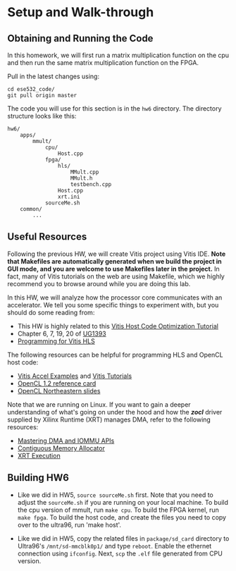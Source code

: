 # Setup and Walk-through

<style type="text/css">
    table { width: 100%; }
    th { background-color: #4CAF50;color: white;height:50px;text-align: center; }
    td {height:50px;text-align: center;}
    tr:nth-child(even) {background-color: #f2f2f2;}
</style>

## Obtaining and Running the Code
In this homework, we will first run a matrix multiplication function on the cpu and then run the same matrix multiplication
function on the FPGA.

Pull in the latest changes using:
```
cd ese532_code/
git pull origin master
```
The code you will use for this section
is in the `hw6` directory. The directory structure looks like this:
```
hw6/
    apps/
        mmult/
            cpu/
                Host.cpp
            fpga/
                hls/
                    MMult.cpp
                    MMult.h
                    testbench.cpp
                Host.cpp
                xrt.ini
            sourceMe.sh
    common/
        ...
```

## Useful Resources
Following the previous HW, we will create Vitis project using Vitis IDE.
**Note that Makefiles are automatically generated when we build the project in GUI mode, 
and you are welcome to use Makefiles later in the project.** 
In fact,
many of Vitis tutorials on the web are using Makefile, which we
highly recommend you to browse around while you are doing this lab.

In this HW, we will analyze how the processor
core communicates with an accelerator. We tell you some
specific things to experiment with, but you should do some reading from:
- This HW is highly related to this [Vitis Host Code Optimization Tutorial](https://xilinx.github.io/Vitis-Tutorials/2020-2/docs/build/html/docs/Runtime_and_System_Optimization/Design_Tutorials/01-host-code-opt/README.html)
- Chapter 6, 7, 19, 20 of [UG1393](https://www.xilinx.com/support/documentation/sw_manuals/xilinx2020_2/ug1393-vitis-application-acceleration.pdf)
- [Programming for Vitis HLS](https://docs.xilinx.com/r/2020.2-English/ug1399-vitis-hls/Vitis-HLS-Coding-Styles)


The following resources can be helpful for programming HLS and OpenCL host code:
- [Vitis Accel Examples](https://github.com/Xilinx/Vitis_Accel_Examples/tree/2020.2) and [Vitis Tutorials](https://github.com/Xilinx/Vitis-Tutorials/tree/2020.2)
- [OpenCL 1.2 reference card](https://www.khronos.org/files/opencl-1-2-quick-reference-card.pdf)
- [OpenCL Northeastern slides](https://ece.northeastern.edu/groups/nucar/Analogic/)


Note that we are running on Linux. If you want to gain a deeper understanding of what's going on under the hood and how the ***zocl*** driver supplied by Xilinx Runtime (XRT)
manages DMA, refer to the following resources:
- [Mastering DMA and IOMMU APIs](https://elinux.org/images/4/49/20140429-dma.pdf)
- [Contiguous Memory Allocator](https://events.static.linuxfound.org/images/stories/pdf/lceu2012_nazarwicz.pdf)
- [XRT Execution](https://xilinx.github.io/XRT/2020.2/html/execution-model.html)

## Building HW6
- Like we did in HW5, `source sourceMe.sh` first. Note that
you need to adjust the `sourceMe.sh` if you are running
on your local machine. To build the cpu version of mmult, run `make cpu`. To build the FPGA kernel, run `make fpga`. To build the host code, and create the files you need to copy over to the ultra96, run 'make host'.
<!--
- We will create the CPU version's project. 
    - Launch `vitis` and create application project as we did before. 
    All the steps are identical, but when selecting Templates, 
    select ***SW Development templates*** $\rightarrow$ ***Empty Applications (C++)***.
    - Import following files to `src`: 
        - `common/*`
        - `apps/mmult/cpu/Host.cpp`
        - `apps/mmult/fpga/hls/MMult.h`
    - Right click the project and select ***C/C++ Build Settings***.
    Click ***ARM v8 Linux g++ linker*** $\rightarrow$ ***Libraries***.
    Add `xilinxopencl` as shown below.
        ```{figure} images/vitis_cpu_linker.png
        Add linker flag
        ```
    - Right click the project and select ***C/C++ Build Settings***.
    Click ***ARM v8 Linux g++ compiler*** $\rightarrow$ ***Optimization***.
    Set to **O3**.
    - Build the project. You will see `.elf` created in Debug folder.
- Next, we will create FPGA version's project. 
    - Right click the
    white space in the Project Explorer view, then ***New*** 
    $\rightarrow$ ***Application Project***. Set the name of the project as 
    **hw6_fpga**. When selecting Templates,
    select ***SW acceleration templates*** $\rightarrow$
    ***Empty Application***.
    - For the kernel `src`, import following files: 
        - `apps/mmult/fpga/hls/MMult.h`
        - `apps/mmult/fpga/hls/MMult.cpp`
    - For the host `src`, import following files:
        - `common/*`
        - `apps/mmult/fpga/Host.cpp`
        - `apps/mmult/fpga/hls/MMult.h`
    - In kernel project, add `mmult_fpga` to the Hardware Functions.
    - Select ***Hardware*** in Active build configuration on the
    upper right corner. Your project should look something like below.
        ```{figure} images/vitis_fpga_setting.png
        ---
        name: vitis_fpga_setting
        ---
        Add hardware function and set the build configuration to Hardware
        ```
    - In the Assistant view on the lower left corner, you will see
    ***Hardware*** is bolded as shown in {numref}`vitis_fpga_setting`.
    Right click it and build the project. It will take about 30 minutes. 
    If you are run out of disk space, we recommend you to remove sd card image
    generated in HW5.
-->
- Like we did in HW5, copy the related files in `package/sd_card` directory
to Ultra96's `/mnt/sd-mmcblk0p1/` and type `reboot`.
Enable the ethernet connection using `ifconfig`.
Next, `scp` the `.elf` file generated from CPU version.



<!-- ## Environment Setup

### Setting up Ultra96 and Host Computer
We have provided you with:
- An Ultra96 board with a power cable and a JTAG USB cable
- 2 USB-ethernet adapters
- 1 ethernet cable
- 1 SD card and an SD card reader
- USB-C to USB 3.1 adaptor (for those of you who only have USB-C ports in your computer) -->

<!-- notes broke up that list too much... I think they can tolerate after -->
<!-- the list -->
<!-- 
````{note}
Some of you might be receiving the boards disassembled. In that case, make sure you have set the board in SD card mode as follows:
```{figure} images/sd_card_mode.jpg
---
height: 300px
---
SD card mode. 1 is OFF and 2 is ON at SW3.
```

And also make sure you have properly connected the JTAG module as follows:
```{figure} images/jtag.png
---
height: 300px
---
JTAG module
```
````
```{caution}
> Be cautious with ESD protection when using this board with Ultra96. The Ultra96 has exposed pins on the UART and JTAG headers. Be careful not to touch these pins or the circuits on the Pod when plugging the boards together - <http://www.zedboard.org/product/ultra96-usb-jtaguart-pod>
```

We expect you have a personal computer. If you intend to install
Vitis locally, we expect that your computer has at least:
- 16 GB RAM
- 4 cores
- 70 GB free hard disk space

Otherwise, our suggestion is that you compile your code either
on AWS or Biglab (shown later) and then later copy the binaries
to your personal computer, copy them into the board and finally run them on the board.

In the end, your setup should look like {numref}`ultra96-setup`.
We will be using this setup for the rest of the semester.
```{figure} images/env_setup.jpg
---
height: 800px
name: ultra96-setup
---
Development Environment
```

### Setting up the Build Machine
There are 3 ways you can run Vitis 2020.1.
Any of them will work and have pros and cons.
You can use a mix of them.  

#### Installing Vitis 2020.1 on your Personal Computer

Running Vitis on your local computer will likely be the best interactive
experience with the GUI.  However, it will take more time and effort (and
disk space) to get it setup.  Ultimately, we recommend you set it up, but
the other two options means that getting it setup on your local computer
does not need to be in your critical path to starting to use the Ultra96.


Note that Vitis only supports Windows and Linux. Although
you can use Windows, we strongly suggest you install linux,
since we developed our homework code on Linux (Ubuntu 20.04). We won't be able to
help you if you encounter unexpected bugs and issues with tools
that may arise from using a different OS. For MacOS users,
you have no choice other than installing Vitis in a Virtual Machine. Following are two tutorials we have on setting up
a virtual machine. Use Ubuntu 20.04 and the use the instructions
below to install Vitis (the tutorials install SDSoC and you should not install that) on your virtual machine:
- [ESE532 SDSoC on Parallels Desktop](https://youtu.be/HaOWfmCAyCE)
- [ESE532 SDSoC on Virtual Box](https://docs.google.com/document/d/1XKVsD3gt8NeJgvcykNxD37CZME8r-dkUBl1D8KESYZk/edit?usp=sharing)

Follow the instructions below to install Vitis on your personal
computer or in your linux virtual machine:
1. Download  [Xilinx Unified Installer 2020.1: Linux Self Extracting Web Installer](https://www.xilinx.com/member/forms/download/xef.html?filename=Xilinx_Unified_2020.1_0602_1208_Lin64.bin). Create an account with Xilinx if you don't have one.
1. Open a terminal and use the following command:
    ```
    chmod +x Xilinx_Unified_2020.1_0602_1208_Lin64.bin
    ```
1. Extract the installer:
    ```
    ./Xilinx_Unified_2020.1_0602_1208_Lin64.bin --noexec --target ./xilinx-installer
    ```
1. Login with your Xilinx account:
    ```
    ./xsetup -b AuthTokenGen
    ```
    Type the email you have registered for xilinx and press enter.
    Type the password and press enter - the command from step 4 completes with `Saved authentication token file successfully`.
1. Save the attached {download}`ese532_install_config.txt <misc/ese532_install_config.txt>` and add your preferred installation location in the `Destination` field. The default location is `/opt/Xilinx`.
1. Start the installation with the following command:
    ```
    ./xsetup -b Install -a XilinxEULA,3rdPartyEULA,WebTalkTerms -c ese532_install_config.txt
    ```
    The full installation will take about 30 min - 1 hour.
1. Open the file `~/.bashrc` in your terminal and add the following line. This is the license for using Vitis:
    ```
    export LM_LICENSE_FILE="2100@potato.cis.upenn.edu;1709@potato.cis.upenn.edu;1717@potato.cis.upenn.edu;27010@potato.cis.upenn.edu;27009@potato.cis.upenn.edu"
    ```
    Do `source ~/.bashrc` to update the terminal environment
    with this variable.
1. You might need to issue the following commands if you encounter an error with `libtinfo`:
    ```
    sudo apt update
    sudo apt install libtinfo-dev
    sudo ln -s /lib/x86_64-linux-gnu/libtinfo.so.6 /lib/x86_64-linux-gnu/libtinfo.so.5
    ```
#### Using Vitis on AWS

This is what you are already familiar using.  The plus side is it that
the tools are all setup and ready to go, and you already know how to
use AWS.  It's also possible that the AWS servers run the compiles faster
than your laptop or biglab.
The minus is the high remote latency that makes the GUI harder to
use and your limited amount of credit on AWS.  One best-of-both-world
option might be to only use AWS for slow compiles and use your local
machine for cases where you need to use the GUI.

Follow the instructions from the previous homeworks to create an AWS instance with [Amazon FPGA Developer AMI](https://aws.amazon.com/marketplace/pp/B06VVYBLZZ?qid=1585105385966&sr=0-1&ref_=srh_res_product_title). You can use the `t2.xlarge` instance, which costs about $0.186$/hr.

#### Using Vitis on Biglab

Biglab also allows you to use a setup that is known to work.
It has the plus that its free, so this will work after your Amazon credits
run out.  It will require you learn a bit to get yourself logged in and
setup to use biglab.   For those far from Penn, it may have the same high
latency problems on the GUI as AWS.

You can use UPenn's BigLab as instructed [here](https://cets.seas.upenn.edu/answers/biglab.html). Vitis is installed in the `/mnt/pollux/software/xilinx/2020.1/` directory. We provide you with a shell script (`compile_on_biglab.sh`) that sets up the environment
on BigLab and calls the make commands. Note that biglab can
be busy. You can find out which machine is free by going to <https://www.seas.upenn.edu/checklab/?lab=biglab>

   
## First Vitis Application on Ultra96
We are now going to run an application on the Ultra96 board
and verify our setup.
### Obtaining the Ultra96 Platform
- In your host machine, download the Ultra96 platform that you will use for
this homework (you can use `wget`). Use the asia-specific link if you are not in US
for faster download:
    - [Ultra96 Platform](https://ese532-platforms.s3.amazonaws.com/hw6_platform.tar.gz)
    - [Ultra96 Platform (Asia)](https://ese532-platforms-asia.s3.ap-northeast-2.amazonaws.com/hw6_platform.tar.gz)
- Extract the platform to a desired location.
- Set the `PLATFORM_REPO_PATHS` to the extracted directory. For instance:
    ```
    export PLATFORM_REPO_PATHS=~/ese532_hw6_pfm
    ```
### Obtaining and Building the Code
To verify our setup, we will run a simple vector addition
on the Ultra96.

---
Clone the `ese532_code` repository using the following command:
```
git clone https://github.com/icgrp/ese532_code.git
```
If you already have it cloned, pull in the latest changes
using:
```
cd ese532_code/
git pull origin master
```
The code you will use for this section
is in the `hw6_hello_world` directory. The directory structure looks like this:
```
hw6_hello_world/
    compile_on_biglab.sh
    Makefile
    design.cfg
    package.cfg
    xrt.ini
    vadd.h
    vadd.cpp
    krnl_vadd.cpp
```
- Make sure the `PLATFORM_REPO_PATHS` is setup from
the previous step.
- Open a terminal and issue the following command. Change the command to reflect the directory you installed
    Vitis in. The command sets up the paths used by the Makefile.
    ```
    source /opt/Xilinx/Vitis/2020.1/settings64.sh
    ```
    
- If you are compiling on BigLab:
    - git clone your repo on BigLab.
    - `wget` the Ultra96 platform in BigLab and extract it in a folder.
    - open the `compile_on_biglab.sh` file and change the
        `PLATFORM_REPO_PATHS` to reflect the folder you put the
        platform in.
    - Run `compile_on_biglab.sh` to compile the code. Note that
        by default `compile_on_biglab.sh` calls `make fpga`.
        Change it if you want to run a different make command.
        Also note that you ***need*** to run with a shell script on
        BigLab.
- Use `make fpga -j4` to start the full build. This will take about 20-30 minutes and generate the necessary files that will
go into your SD card. Note that we used `-j4` to build with 4
cpus. If you have more cpus, you can increase this number.
`-j16` is usually the maximum parallel jobs Vitis can handle.
- Use `make clean` to clean all the generated files.
    ```{warning}
    If you do `make clean`, you will lose all the files and the compilation will start from the beginning. You can incrementally build and clean.
    ```
- When modifying only part of the code, you can incrementally compile and build:
    - Use `make kernel.xclbin` to only build the HLS code.
    - Use `make clean-accelerators` to only clean the HLS code.
    - Use `make host` to only build the `vadd.cpp` host code.
    - Use `make clean-host` to only clean the generated files for the host code.
    - Use `make package` to generate the SD card files.
    - Use `make clean-package` to clean the generated SD card files.
- `design.cfg` defines several options for the v++ compiler. Learn more about it [here](https://developer.xilinx.com/en/articles/using-configuration-files-to-control-vitis-compilation.html).
- `package.cfg` contains the v++ compiler options for packaging the SD card.
- `xrt.ini` defines the options necessary for Vitis Analyzer.
- `vadd.cpp` and `vadd.h` contains the OpenCL host code.
- `krnl_vadd.cpp` contains the HLS code.

### Run on the FPGA
#### Write the SD Card Image (one time setup)
Once the build has completed, you will see a generated `package` directory. The package directory contains the following
files that we are interested in:
```
package/sd_card.img
package/sd_card/BOOT.BIN
package/sd_card/boot.scr
package/sd_card/image.ub
package/sd_card/vadd
package/sd_card/kernel.xclbin
```
When you are building for the first time, we will write the
`package/sd_card.img` image to our SD card. You can do that in
several ways:
- First put your SD card into the SD card reader and plug it to your computer.
- In Ubuntu 20.04, open the `Startup Disk Creator`. Select `Disk Images` from the drop down at the bottom right corner and locate
the `package/sd_card.img` file. Continue to write the image.
- After it's done, you can verify that there are two partitions in the SD card now:
    - the first partition has the files we mentioned above. These are the files that will change every time we build our code.
    - the second partition contains the Linux rootfs. This will not change.
- If you don't have `Startup Disk Creator`, you can use other programs like [balenaEtcher](https://www.balena.io/etcher/) or
[Rufus](https://rufus.ie/).
````{note}
We will only have to write our SD card image once.
When we recompile our code, the files that will need to be
updated are:
```
package/sd_card/BOOT.BIN
package/sd_card/boot.scr
package/sd_card/image.ub
package/sd_card/vadd
package/sd_card/kernel.xclbin
```
We will copy those files to the running board using `scp`.
If you compiled on BigLab or AWS, you need to first copy
the files to your local machine and then copy it to the board.
We will then reboot the board, which will load the updated
boot files. The boot files contain the bitstream, which
reconfigures the ***Programmable Logic*** of the Ultra96. Hence,
we need a reboot. If you copy the files, but don't do a reboot,
you will see that your program throws an error.
````
```{caution}
Make sure you don't hot plug/unplug the SD card. This can potentially corrupt the SD card/damage the board. Always shut down the device first and then insert/take out the SD card. You can shut down the device by typing "poweroff" in the serial console of the device.
```

#### Boot the Ultra96
- Make sure you have the board connected as shown in {numref}`ultra96-setup`.
- We will use two terminals on our host computer:
    - the first terminal will be used to copy binaries into the Ultra96
    - the second terminal will be used to access the serial console of the Ultra96
- We will now open the serial console of the Ultra96. You can use
any program like `minicom`, `gtkterm` or `PuTTY` to connect to our serial port. We are using `minicom` and following is the command we use for connecting to the serial port:
    ```
    sudo minicom -D /dev/ttyUSB1
    ```
    `/dev/ttyUSB1` is the port where the Ultra96 dumps all
    the console output. If you are on Windows, this will be
    something different, like `COM4`. When you want to get out
    of `minicom`, use `CTRL-A Z q`
- After you have connected to the serial port, boot the board
by pressing the boot switch as shown in {numref}`boot`.
    ```{figure} images/boot.png
    ---
    height: 300px
    name: boot
    ---
    Switch for booting Ultra96
    ```
- Watch your serial console for boot messages. Following is what ours look like:
    ```
    �Xilinx Zynq MP First Stage Boot Loader 
    Release 2020.1   Oct 17 2020  -  06:29:34
    NOTICE:  ATF running on XCZU3EG/silicon v4/RTL5.1 at 0xfffea000
    NOTICE:  BL31: v2.2(release):v1.1-5588-g5918e656e
    NOTICE:  BL31: Built : 20:07:49, Oct 17 2020
    U-Boot 2020.01 (Oct 17 2020 - 20:08:47 +0000)
    Model: Avnet Ultra96 Rev1
    Board: Xilinx ZynqMP
    DRAM:  2 GiB
    .
    .
    .
    Starting kernel ...
    [    0.000000] Booting Linux on physical CPU 0x0000000000 [0x410fd034]
    [    0.000000] Linux version 5.4.0-xilinx-v2020.1 (oe-user@oe-host) (gcc version 9.2.0 (GCC)) #1 SMP Sat Oct 17 20:08:16 UTC 2020
    [    0.000000] Machine model: Avnet Ultra96 Rev1
    [    0.000000] earlycon: cdns0 at MMIO 0x00000000ff010000 (options '115200n8')
    [    0.000000] printk: bootconsole [cdns0] enabled
    [    0.000000] efi: Getting EFI parameters from FDT:
    [    0.000000] efi: UEFI not found.
    [    0.000000] Reserved memory: created DMA memory pool at 0x000000003ed40000, size 1 MiB
    [    0.000000] OF: reserved mem: initialized node rproc@3ed400000, compatible id shared-dma-pool
    [    0.000000] cma: Reserved 512 MiB at 0x000000005fc00000
    .
    .
    .
    .
    Starting syslogd/klogd: done
    Starting tcf-agent: OK
    PetaLinux 2020.1 ultra96v2-2020-1 ttyPS0
    root@ultra96v2-2020-1:~# The XKEYBOARD keymap compiler (xkbcomp) reports:
    > Warning:          Unsupported high keycode 372 for name <I372> ignored
    >                   X11 cannot support keycodes above 255.
    >                   This warning only shows for the first high keycode.
    Errors from xkbcomp are not fatal to the X server
    D-BUS per-session daemon address is: unix:abstract=/tmp/dbus-2CuBS4BnDn,guid=63270a6bec61460191859caa5f9022fc
    matchbox: Cant find a keycode for keysym 269025056
    matchbox: ignoring key shortcut XF86Calendar=!$contacts
    matchbox: Cant find a keycode for keysym 2809
    matchbox: ignoring key shortcut telephone=!$dates
    matchbox: Cant find a keycode for keysym 269025050
    matchbox: ignoring key shortcut XF86Start=!matchbox-remote -desktop
    dbus-daemon[641]: Activating service name='org.a11y.atspi.Registry' requested by ':1.0' (uid=0 pid=636 comm="matchbox-desktop ")
    dbus-daemon[641]: Successfully activated service 'org.a11y.atspi.Registry'
    SpiRegistry daemon is running with well-known name - org.a11y.atspi.Registry
    [settings daemon] Forking. run with -n to prevent fork
    ```
- Note that near the end some messages spill, so just press Enter couple of times to see the familiar linux shell:
    ```
    root@ultra96v2-2020-1:~#
    ```
- On the serial console, run your code as follows:
    ```
    cd /mnt/sd-mmcblk0p1
    export XILINX_XRT=/usr
    ./vadd kernel.xclbin
    ```
    You should see the following output:
    ```
    root@ultra96v2-2020-1:/mnt/sd-mmcblk0p1# ./vadd kernel.xclbin
    Loading: 'kernel.xclbin'
    TEST PASSED
    ```
- We will now enable ethernet connection between our Ultra96 and
    the host computer, such that we can copy files between
    the devices. Issue the following command in the serial console:
    ```
    ifconfig eth0 10.10.7.1 netmask 255.0.0.0
    ```
- Now in your second console in the host computer, first
    find out the name that has been assigned to the USB-ethernet
    device by issuing `ifconfig`
    ``` 
    enx000ec6c4b500: flags=4163<UP,BROADCAST,RUNNING,MULTICAST>  mtu 1500
            inet 10.10.7.2  netmask 255.0.0.0  broadcast 10.255.255.255
            ether 00:0e:c6:c4:b5:00  txqueuelen 1000  (Ethernet)
            RX packets 213  bytes 32750 (32.7 KB)
            RX errors 0  dropped 0  overruns 0  frame 0
            TX packets 249  bytes 25958 (25.9 KB)
            TX errors 0  dropped 0 overruns 0  carrier 0  collisions 0
    lo: flags=73<UP,LOOPBACK,RUNNING>  mtu 65536
            inet 127.0.0.1  netmask 255.0.0.0
            inet6 ::1  prefixlen 128  scopeid 0x10<host>
            loop  txqueuelen 1000  (Local Loopback)
            RX packets 570887  bytes 920673672 (920.6 MB)
            RX errors 0  dropped 0  overruns 0  frame 0
            TX packets 570887  bytes 920673672 (920.6 MB)
            TX errors 0  dropped 0 overruns 0  carrier 0  collisions 0
    ```
    In our case, the USB-ethernet device is `enx000ec6c4b500`.
    Now issue the following command:
    ```
    sudo ifconfig enx000ec6c4b500 10.10.7.2 netmask 255.0.0.0
    ```
- We have now assigned IP `10.10.7.1` to our Ultra96 and IP `10.10.7.2` to our USB ethernet device connected to our host computer.
You can test the connection by doing `ping 10.10.7.2` from the Ultra96 serial console, and doing `ping 10.10.7.1` from the host
computer.
- Let's copy a file. Copy the `xrt.ini` file from your computer to the `/mnt/sd-mmcblk0p1` directory of the Ultra96 as follows:
    ```
    scp xrt.ini root@10.10.7.1:/mnt/sd-mmcblk0p1/
    ```
    The default password of the device is `root` (you can setup ssh keys so that you don't have to type the passwords all the time).
- Now re-run the program as before. You should now see the generated files:
    ```
    kernel.xclbin.run_summary
    profile_summary.csv
    timeline_trace.csv
    ```
- Copy these files to your computer by issuing the following command. Modify the command with the username of your computer and
    the directory you want to put the files in.
    ```
    scp kernel.xclbin.run_summary timeline_trace.csv profile_summary.csv lilbirb@10.10.7.2:/media/lilbirb/research/
    ```
- You can now use Vitis Analayzer in your host computer to view the trace by doing:
    ```
    vitis_analyzer ./kernel.xclbin.run_summary
    ```
- When you modify your HLS code, that will cause the hardware to
change, and hence the following files will need to be copied to
the `/mnt/sd-mmcblk0p1` directory
    ```
    package/sd_card/BOOT.BIN
    package/sd_card/boot.scr
    package/sd_card/image.ub
    package/sd_card/vadd
    package/sd_card/kernel.xclbin
    ```
    After you copy these files, type `reboot` in the serial
    console and that will reprogram the device.
    Note that everytime you reboot the device, you will
    need to issue the following commands:
    ```
    export XILINX_XRT=/usr
    ifconfig eth0 10.10.7.1 netmask 255.0.0.0
    ```
    You can put these commands in your `~/.bashrc` of the Ultra96 (use `vim` to edit this file in Ultra96), so that
    you don't have to type it all the time.
- When you only modify your host code, you don't have to copy any of the files mentioned above and only neeed to copy the
OpenCL host binary, which is `vadd` in this example. You also don't need to reboot the device in that case.

This concludes a top-down walk-through of the steps involved
in running a hardware function on the Ultra96. -->

